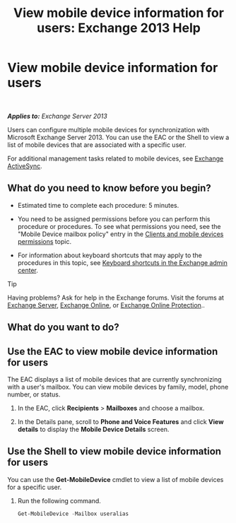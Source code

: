 ﻿---
title: 'View mobile device information for users: Exchange 2013 Help'
TOCTitle: View mobile device information for users
ms:assetid: 4fd263c0-ad61-416c-bd68-339bf66605cf
ms:mtpsurl: https://technet.microsoft.com/en-us/library/Aa997974(v=EXCHG.150)
ms:contentKeyID: 49345045
ms.date: 12/09/2016
mtps_version: v=EXCHG.150
---

# View mobile device information for users

 

_**Applies to:** Exchange Server 2013_


Users can configure multiple mobile devices for synchronization with Microsoft Exchange Server 2013. You can use the EAC or the Shell to view a list of mobile devices that are associated with a specific user.

For additional management tasks related to mobile devices, see [Exchange ActiveSync](exchange-activesync-exchange-2013-help.md).

## What do you need to know before you begin?

  - Estimated time to complete each procedure: 5 minutes.

  - You need to be assigned permissions before you can perform this procedure or procedures. To see what permissions you need, see the "Mobile Device mailbox policy" entry in the [Clients and mobile devices permissions](clients-and-mobile-devices-permissions-exchange-2013-help.md) topic.

  - For information about keyboard shortcuts that may apply to the procedures in this topic, see [Keyboard shortcuts in the Exchange admin center](keyboard-shortcuts-in-the-exchange-admin-center-2013-help.md).


> [!TIP]
> Having problems? Ask for help in the Exchange forums. Visit the forums at <A href="https://go.microsoft.com/fwlink/p/?linkid=60612">Exchange Server</A>, <A href="https://go.microsoft.com/fwlink/p/?linkid=267542">Exchange Online</A>, or <A href="https://go.microsoft.com/fwlink/p/?linkid=285351">Exchange Online Protection</A>..



## What do you want to do?

## Use the EAC to view mobile device information for users

The EAC displays a list of mobile devices that are currently synchronizing with a user's mailbox. You can view mobile devices by family, model, phone number, or status.

1.  In the EAC, click **Recipients** \> **Mailboxes** and choose a mailbox.

2.  In the Details pane, scroll to **Phone and Voice Features** and click **View details** to display the **Mobile Device Details** screen.

## Use the Shell to view mobile device information for users

You can use the **Get-MobileDevice** cmdlet to view a list of mobile devices for a specific user.

1.  Run the following command.
    
    ```powershell
    Get-MobileDevice -Mailbox useralias
    ```


